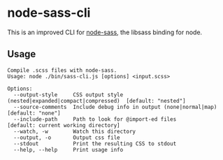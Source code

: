 node-sass-cli
=============

This is an improved CLI for [node-sass](https://github.com/andrew/node-sass), the libsass binding for node.

Usage
-----

```
Compile .scss files with node-sass.
Usage: node ./bin/sass-cli.js [options] <input.scss>

Options:
  --output-style     CSS output style (nested|expanded|compact|compressed)  [default: "nested"]
  --source-comments  Include debug info in output (none|normal|map)         [default: "none"]
  --include-path     Path to look for @import-ed files                      [default: current working directory]
  --watch, -w        Watch this directory
  --output, -o       Output css file
  --stdout           Print the resulting CSS to stdout
  --help, --help     Print usage info
```
